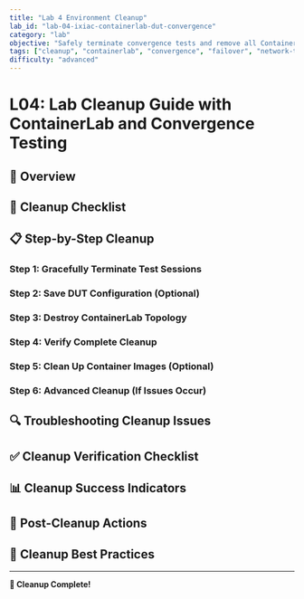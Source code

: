 ```yaml
---
title: "Lab 4 Environment Cleanup"
lab_id: "lab-04-ixiac-containerlab-dut-convergence"
category: "lab"
objective: "Safely terminate convergence tests and remove all ContainerLab containers and network topology created during Lab 4."
tags: ["cleanup", "containerlab", "convergence", "failover", "network-topology"]
difficulty: "advanced"
---
```


# L04: Lab Cleanup Guide with ContainerLab and Convergence Testing

## 🎯 Overview


## 🧹 Cleanup Checklist


## 📋 Step-by-Step Cleanup

### Step 1: Gracefully Terminate Test Sessions


### Step 2: Save DUT Configuration (Optional)


### Step 3: Destroy ContainerLab Topology


### Step 4: Verify Complete Cleanup


### Step 5: Clean Up Container Images (Optional)


### Step 6: Advanced Cleanup (If Issues Occur)


## 🔍 Troubleshooting Cleanup Issues


## ✅ Cleanup Verification Checklist


## 📊 Cleanup Success Indicators


## 🔄 Post-Cleanup Actions


## 🎯 Cleanup Best Practices


---

**🎯 Cleanup Complete!**
